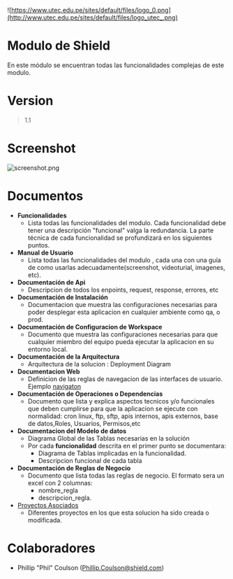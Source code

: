![https://www.utec.edu.pe/sites/default/files/logo_0.png](http://www.utec.edu.pe/sites/default/files/logo_utec_.png)

# Modulo de Shield

En este módulo se encuentran todas las funcionalidades complejas de este modulo.

# Version

>1.1

# Screenshot

![screenshot.png](images/screenshot.png)

# Documentos

* **Funcionalidades**
    - Lista todas las funcionalidades del modulo. Cada funcionalidad debe tener una descripción "funcional" valga la redundancia. La parte técnica de cada funcionalidad se profundizará en los siguientes puntos.
* **Manual de Usuario**
    - Lista todas las funcionalidades del modulo , cada una con una guía de como usarlas adecuadamente(screenshot, videoturial, imagenes, etc).
* **Documentación de Api**
    - Descripcion de todos los enpoints, request, response, errores, etc
* **Documentación de Instalación**
    - Documentacion que muestra las configuraciones necesarias para poder desplegar esta aplicacion en cualquier ambiente como qa, o prod.
* **Documentación de Configuracion de Workspace**
    - Documento que muestra las configuraciones necesarias para que cualquier miembro del equipo pueda ejecutar la aplicacion en su entorno local.
* **Documentación de la Arquitectura**
    - Arquitectura de la solucion : Deployment Diagram    
* **Documentacion Web**
    - Definicion de las reglas de navegacion de las interfaces de usuario. Ejemplo [navigaton](http://ausweb.scu.edu.au/aw04/papers/refereed/kong/WAAF_Fig5_User_interface_flow_diagram.gif)
* **Documentación de Operaciones o Dependencias**
    - Documento que lista y explica aspectos tecnicos y/o funcionales que deben cumplirse para que la aplicacion se ejecute con normalidad: cron linux, ftp, sftp, apis internos, apis externos, base de datos,Roles, Usuarios, Permisos,etc
* **Documentacion del Modelo de datos**
    - Diagrama Global de las Tablas necesarias en la solución
    - Por cada **funcionalidad** descrita en el primer punto se documentara:
        - Diagrama de Tablas implicadas en la funcionalidad.
        - Descripcion funcional de cada tabla
* **Documentación de Reglas de Negocio**
    - Documento que lista todas las reglas de negocio. El formato sera un excel con 2 columnas: 
        - nombre_regla
        - descripcion_regla. 
* [Proyectos Asociados](./proyectos/Home)
    - Diferentes proyectos en los que esta solucion ha sido creada o modificada.

# Colaboradores

*  Phillip "Phil" Coulson  (Phillip.Coulson@shield.com)